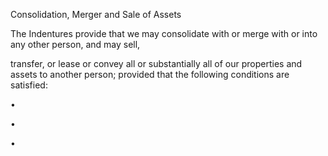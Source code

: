 Consolidation, Merger and Sale of Assets

The Indentures provide that we may consolidate with or merge with or into any other person, and may sell,

transfer, or lease or convey all or substantially all of our properties and assets to another person; provided that the
following conditions are satisfied:

•

•

•